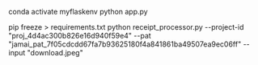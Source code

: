 conda activate myflaskenv
python app.py

pip freeze > requirements.txt
python receipt_processor.py --project-id "proj_4d4ac300b826e16d940f59e4" --pat "jamai_pat_7f05cdcdd67fa7b93625180f4a841861ba49507ea9ec06ff" --input "download.jpeg"  
